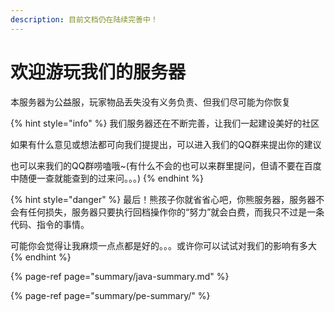 ```yaml
---
description: 目前文档仍在陆续完善中！
---
```


# 欢迎游玩我们的服务器

本服务器为公益服，玩家物品丢失没有义务负责、但我们尽可能为你恢复

{% hint style="info" %}
我们服务器还在不断完善，让我们一起建设美好的社区

如果有什么意见或想法都可向我们提提出，可以进入我们的QQ群来提出你的建议

也可以来我们的QQ群唠嗑哦~\(有什么不会的也可以来群里提问，但请不要在百度中随便一查就能查到的过来问。。。\)
{% endhint %}

{% hint style="danger" %}
最后！熊孩子你就省省心吧，你熊服务器，服务器不会有任何损失，服务器只要执行回档操作你的“努力”就会白费，而我只不过是一条代码、指令的事情。

可能你会觉得让我麻烦一点点都是好的。。。或许你可以试试对我们的影响有多大
{% endhint %}

{% page-ref page="summary/java-summary.md" %}

{% page-ref page="summary/pe-summary/" %}

